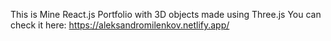 This is Mine React.js Portfolio with 3D objects made using Three.js
You can check it here: https://aleksandromilenkov.netlify.app/

